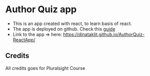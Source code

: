# Author Quiz app

- This is an app created with react, to learn basis of react.
- The app is deployed on github. Check this [guide](https://dev.to/yuribenjamin/how-to-deploy-react-app-in-github-pages-2a1f)
- Link to the app => here: https://dinataklit.github.io/AuthorQuiz-ReactApp/

## Credits

All credits goes for Pluralsight Course

